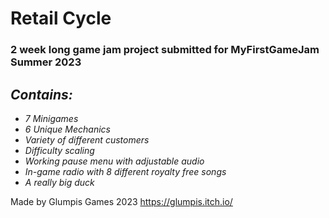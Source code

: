 # Retail Cycle

### 2 week long game jam project submitted for MyFirstGameJam Summer 2023

## _Contains:_ 
- _7 Minigames_
- _6 Unique Mechanics_
- _Variety of different customers_
- _Difficulty scaling_
- _Working pause menu with adjustable audio_
- _In-game radio with 8 different royalty free songs_
- _A really big duck_


Made by Glumpis Games 2023
https://glumpis.itch.io/
